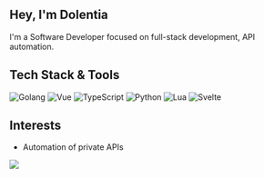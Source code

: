 ## Hey, I'm Dolentia

I'm a Software Developer focused on full-stack development, API automation.

## Tech Stack & Tools

![Golang](https://img.shields.io/badge/-Golang-00ADD8?logo=go&logoColor=fff)
![Vue](https://img.shields.io/badge/-Vue-42b883?logo=vue.js&logoColor=fff)
![TypeScript](https://img.shields.io/badge/-TypeScript-3178C6?logo=typescript&logoColor=fff)
![Python](https://img.shields.io/badge/-Python-3776AB?logo=python&logoColor=fff)
![Lua](https://img.shields.io/badge/-Lua-000080?logo=lua&logoColor=fff)
![Svelte](https://img.shields.io/badge/-Svelte-ff3e00?logo=svelte&logoColor=fff)

## Interests

- Automation of private APIs

[![](https://visitcount.itsvg.in/api?id=Dolentia&icon=2&color=6)](https://visitcount.itsvg.in)
